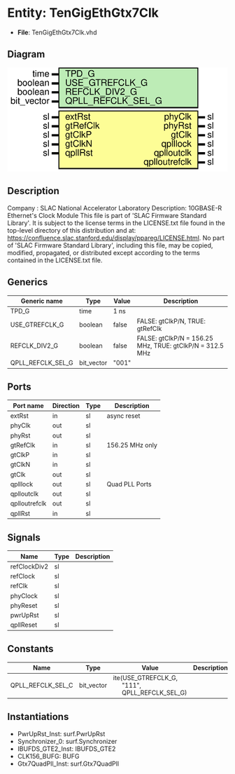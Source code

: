 # Entity: TenGigEthGtx7Clk

- **File**: TenGigEthGtx7Clk.vhd
## Diagram

![Diagram](TenGigEthGtx7Clk.svg "Diagram")
## Description

Company    : SLAC National Accelerator Laboratory
Description: 10GBASE-R Ethernet's Clock Module
This file is part of 'SLAC Firmware Standard Library'.
It is subject to the license terms in the LICENSE.txt file found in the
top-level directory of this distribution and at:
   https://confluence.slac.stanford.edu/display/ppareg/LICENSE.html.
No part of 'SLAC Firmware Standard Library', including this file,
may be copied, modified, propagated, or distributed except according to
the terms contained in the LICENSE.txt file.
## Generics

| Generic name      | Type       | Value | Description                                                |
| ----------------- | ---------- | ----- | ---------------------------------------------------------- |
| TPD_G             | time       | 1 ns  |                                                            |
| USE_GTREFCLK_G    | boolean    | false |  FALSE: gtClkP/N,  TRUE: gtRefClk                          |
| REFCLK_DIV2_G     | boolean    | false |  FALSE: gtClkP/N = 156.25 MHz,  TRUE: gtClkP/N = 312.5 MHz |
| QPLL_REFCLK_SEL_G | bit_vector | "001" |                                                            |
## Ports

| Port name     | Direction | Type | Description     |
| ------------- | --------- | ---- | --------------- |
| extRst        | in        | sl   | async reset     |
| phyClk        | out       | sl   |                 |
| phyRst        | out       | sl   |                 |
| gtRefClk      | in        | sl   | 156.25 MHz only |
| gtClkP        | in        | sl   |                 |
| gtClkN        | in        | sl   |                 |
| gtClk         | out       | sl   |                 |
| qplllock      | out       | sl   | Quad PLL Ports  |
| qplloutclk    | out       | sl   |                 |
| qplloutrefclk | out       | sl   |                 |
| qpllRst       | in        | sl   |                 |
## Signals

| Name         | Type | Description |
| ------------ | ---- | ----------- |
| refClockDiv2 | sl   |             |
| refClock     | sl   |             |
| refClk       | sl   |             |
| phyClock     | sl   |             |
| phyReset     | sl   |             |
| pwrUpRst     | sl   |             |
| qpllReset    | sl   |             |
## Constants

| Name              | Type       | Value                                                                                                                  | Description |
| ----------------- | ---------- | ---------------------------------------------------------------------------------------------------------------------- | ----------- |
| QPLL_REFCLK_SEL_C | bit_vector |  ite(USE_GTREFCLK_G,<br><span style="padding-left:20px"> "111",<br><span style="padding-left:20px"> QPLL_REFCLK_SEL_G) |             |
## Instantiations

- PwrUpRst_Inst: surf.PwrUpRst
- Synchronizer_0: surf.Synchronizer
- IBUFDS_GTE2_Inst: IBUFDS_GTE2
- CLK156_BUFG: BUFG
- Gtx7QuadPll_Inst: surf.Gtx7QuadPll
